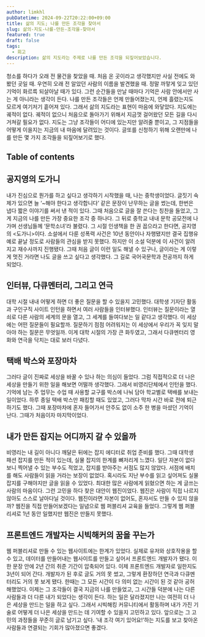```yaml
---
author: limkhl
pubDatetime: 2024-09-22T20:22:00+09:00
title: 삶의 지도; 나를 만든 조각을 찾아서
slug: 삶의-지도-나를-만든-조각을-찾아서
featured: true
draft: false
tags:
  - 회고
description: 삶의 지도라는 주제로 나를 만든 조각을 되짚어보았습니다.
---
```


청소를 하다가 오래 전 물건을 찾았을 때. 처음 온 곳이라고 생각했지만 사실 전에도 와봤던 곳일 때. 우연히 오래 전 알았던 사람의 이름을 발견했을 때. 정말 까맣게 잊고 있던 기억이 화르륵 되살아날 때가 있다. 그런 순간들을 만날 때마다 기억은 사람 안에서만 사는 게 아니라는 생각이 든다. 나를 만든 조각들은 언제 만들어졌는지, 언제 흘렸는지도 모르게 여기저기 흩어져 있다. 그래서 삶의 지도라는 표현이 마음에 와닿았다. 지도에는 궤적이 없다. 궤적이 없으니 처음으로 돌아가기 위해서 지금껏 걸어왔던 모든 길을 다시 거쳐갈 필요가 없다. 지도는 그냥 조각들이 어디에 있는지만 알려줄 뿐이고, 그 지점들을 어떻게 이을지는 지금의 내 마음에 달려있는 것이다. 글또를 신청하기 위해 오랜만에 나를 만든 몇 가지 조각들을 되짚어보기로 했다.

## Table of contents

## 공지영의 도가니

내가 진심으로 뭔가를 하고 싶다고 생각하기 시작했을 때, 나는 중학생이었다. 글짓기 숙제가 있으면 늘 ‘~해야 한다고 생각합니다’ 같은 문장이 난무하는 글을 썼는데, 한번은 냅다 짧은 이야기를 써서 낸 적이 있다. 그때 처음으로 글을 잘 쓴다는 칭찬을 들었고, 그게 지금의 나를 만든 가장 중요한 조각 중 하나다. 그 뒤로 중학교 내내 문학 공모전에 나가며 선생님들께 ‘문학소녀’라 불렸다. 그 시절 인생책을 한 권 꼽으라고 한다면, 공지영의 <도가니>이다. 소설에서 다룬 성폭력 사건은 10년 동안이나 자행됐지만 결국 집행유예로 끝날 정도로 사람들의 관심을 받지 못했다. 하지만 이 소설 덕분에 이 사건이 알려지고 재수사까지 진행됐다. 그때 처음 글이 이런 일도 해낼 수 있구나, 글이라는 게 이렇게 멋진 거라면 나도 글을 쓰고 싶다고 생각했다. 그 길로 국어국문학과 전공까지 하게 되었다.

## 인터뷰, 다큐멘터리, 그리고 연극

대학 시절 내내 어떻게 하면 더 좋은 질문을 할 수 있을지 고민했다. 대학생 기자단 활동과 구인구직 사이트 인턴을 하면서 여러 사람들을 인터뷰했다. 인터뷰는 질문이라는 열쇠로 다른 사람의 세계의 문을 열고, 그 세계를 들여다보는 일 같다고 생각했다. 이 세상에는 어떤 질문들이 필요할까. 질문하기 점점 어려워지는 이 세상에서 우리가 꼭 잊지 말아야 하는 질문은 무엇일까. 이게 대학 시절의 가장 큰 화두였고, 그래서 다큐멘터리 영화와 연극을 닥치는 대로 보러 다녔다.

## 택배 박스와 포장마차

그러다 글이 진짜로 세상을 바꿀 수 있나 하는 의심이 들었다. 그럼 직접적으로 더 나은 세상을 만들기 위한 일을 해보면 어떨까 생각했다. 그래서 비영리단체에서 인턴을 했다. 기억에 남는 주 업무는 수업 때 사용할 교구를 박스에 나눠 담아 학교별로 택배를 보내는 일이었다. 하루 종일 택배 박스만 패킹할 때도 있었고, 그러다 막차 시간 바로 전에 퇴근하기도 했다. 그때 포장마차에 혼자 들어가서 안주도 없이 소주 한 병을 마셨던 기억이 난다. 그때가 처음이자 마지막이었다.

## 내가 만든 잡지는 어디까지 갈 수 있을까

비영리는 내 길이 아니다 깨달은 뒤에는 잡지 에디터로 취업 준비를 했다. 그때 대학생 패션 잡지를 만든 적이 있는데, 실물 잡지의 한계를 뼈저리게 느꼈다. 일단 자본이 없다 보니 찍어낼 수 있는 부수도 적었고, 잡지를 받아주는 서점도 많지 않았다. 서점에 배치를 해도 사람들이 읽을 거라는 보장이 없었다. 혹시라도 지난 부수를 읽고 싶어져도 실물 잡지를 구해야지만 글을 읽을 수 있었다. 최대한 많은 사람에게 읽혔으면 하는 게 글쓰는 사람의 마음이다. 그런 고민을 하다 찾은 대안이 웹진이었다. 웹진은 사람이 직접 나르지 않아도 스스로 날아다닐 것이다. 웹진이라면 자본이 없어도, 혼자서도 만들 수 있지 않을까? 웹진을 직접 만들어보겠다는 일념으로 웹 퍼블리셔 교육을 들었다. 그렇게 웹 퍼블리셔로 1년 동안 일했지만 웹진은 만들지 못했다.

## 프론트엔드 개발자는 시빅해커의 꿈을 꾸는가

웹 퍼블리셔로 만들 수 있는 웹사이트에는 한계가 있었다. 실제로 유저와 상호작용을 할 수 있고, 데이터를 만들어내는 웹사이트를 만들고 싶어서 프론트엔드 개발자가 됐다. 이 한 문장 안에 2년 간의 취준 기간이 압축되어 있다. 이제 프론트엔드 개발자로 일한지도 3년이 되어 간다. 개발자가 된 후로 글도 거의 못 썼고, 그렇게 환장하던 연극과 다큐멘터리도 거의 못 보게 됐다. 한때는 그 모든 시간이 다 의미 없는 시간이 된 것 같아 공허해했었다. 이제는 그 조각들이 결국 지금의 나를 만들었고, 그 시간들 덕분에 나는 다른 사람들과 더 다른 내가 되었다는 생각이 든다. 하는 일은 달라졌지만 나는 여전히 더 나은 세상을 만드는 일을 하고 싶다. 그래서 시빅해킹 커뮤니티에서 활동하며 내가 가진 기술로 어떻게 더 나은 세상을 만드는 데 기여할 수 있을지 고민하고 있다. 앞으로는 그 고민의 과정들을 꾸준히 글로 남기고 싶다. ‘내 조각 여기 있어요!’하는 지도를 보고 찾아온 사람들과 연결되는 기회가 많아졌으면 좋겠다.
